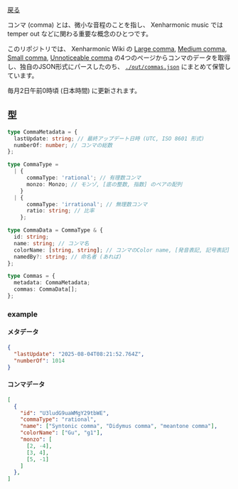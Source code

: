 
[戻る](/.)

コンマ (comma) とは、微小な音程のことを指し、 Xenharmonic music では temper out などに関わる重要な概念のひとつです。

このリポジトリでは、 Xenharmonic Wiki の [Large comma](https://en.xen.wiki/w/Large_comma), [Medium comma](https://en.xen.wiki/w/Medium_comma), [Small comma](https://en.xen.wiki/w/Small_comma), [Unnoticeable comma](https://en.xen.wiki/w/Unnoticeable_comma) の4つのページからコンマのデータを取得し、独自のJSON形式にパースしたのち、 [`./out/commas.json`](./out/commas.json) にまとめて保管しています。

毎月2日午前0時頃 (日本時間) に更新されます。

## 型

```ts
type CommaMetadata = {
  lastUpdate: string; // 最終アップデート日時 (UTC, ISO 8601 形式)
  numberOf: number; // コンマの総数
};

type CommaType =
  | {
      commaType: 'rational'; // 有理数コンマ
      monzo: Monzo; // モンゾ, [底の整数, 指数] のペアの配列
    }
  | {
      commaType: 'irrational'; // 無理数コンマ
      ratio: string; // 比率
    };

type CommaData = CommaType & {
  id: string;
  name: string; // コンマ名
  colorName: [string, string]; // コンマのColor name, [発音表記, 記号表記]
  namedBy?: string; // 命名者 (あれば)
};

type Commas = {
  metadata: CommaMetadata;
  commas: CommaData[];
};
```

### example

#### メタデータ

```json
{
  "lastUpdate": "2025-08-04T08:21:52.764Z",
  "numberOf": 1014
}
```

#### コンマデータ

```json
[
  {
    "id": "U3ludG9uaWMgY29tbWE",
    "commaType": "rational",
    "name": ["Syntonic comma", "Didymus comma", "meantone comma"],
    "colorName": ["Gu", "g1"],
    "monzo": [
      [2, -4],
      [3, 4],
      [5, -1]
    ]
  },
]
```

